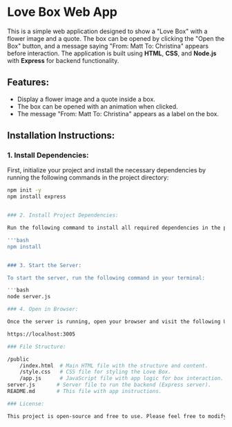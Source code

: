 # Love Box Web App

This is a simple web application designed to show a "Love Box" with a flower image and a quote. The box can be opened by clicking the "Open the Box" button, and a message saying "From: Matt To: Christina" appears before interaction. The application is built using **HTML**, **CSS**, and **Node.js** with **Express** for backend functionality.

## Features:
- Display a flower image and a quote inside a box.
- The box can be opened with an animation when clicked.
- The message "From: Matt To: Christina" appears as a label on the box.

## Installation Instructions:

### 1. Install Dependencies:

First, initialize your project and install the necessary dependencies by running the following commands in the project directory:

```bash
npm init -y
npm install express


### 2. Install Project Dependencies:

Run the following command to install all required dependencies in the project root:

'''bash
npm install


### 3. Start the Server:

To start the server, run the following command in your terminal:

'''bash
node server.js

### 4. Open in Browser:

Once the server is running, open your browser and visit the following URL:

https://localhost:3005

### File Structure:

/public
    /index.html  # Main HTML file with the structure and content.
    /style.css   # CSS file for styling the Love Box.
    /app.js      # JavaScript file with app logic for box interaction.
server.js       # Server file to run the backend (Express server).
README.md       # This file with app instructions.

### License:

This project is open-source and free to use. Please feel free to modify it as needed.
